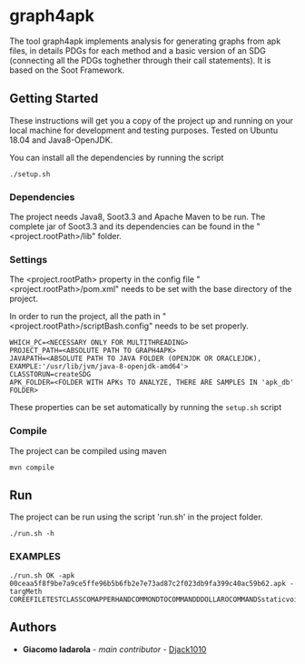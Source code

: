 # graph4apk

The tool graph4apk implements analysis for generating graphs from apk files, in details PDGs for each method and a basic version of an SDG (connecting all the PDGs toghether through their call statements).
It is based on the Soot Framework.

## Getting Started

These instructions will get you a copy of the project up and running on your local machine for development and testing purposes. Tested on Ubuntu 18.04 and Java8-OpenJDK.

You can install all the dependencies by running the script
```
./setup.sh
```

### Dependencies

The project needs Java8, Soot3.3 and Apache Maven to be run.
The complete jar of Soot3.3 and its dependencies can be found in the "<project.rootPath>/lib" folder.

### Settings

The <project.rootPath> property in the config file "<project.rootPath>/pom.xml" needs to be set with the base directory of the project.

In order to run the project, all the path in "<project.rootPath>/scriptBash.config" needs to be set properly.
```
WHICH_PC=<NECESSARY ONLY FOR MULTITHREADING>
PROJECT_PATH=<ABSOLUTE PATH TO GRAPH4APK>
JAVAPATH=<ABSOLUTE PATH TO JAVA FOLDER (OPENJDK OR ORACLEJDK), EXAMPLE:'/usr/lib/jvm/java-8-openjdk-amd64'>
CLASSTORUN=createSDG
APK_FOLDER=<FOLDER WITH APKs TO ANALYZE, THERE ARE SAMPLES IN 'apk_db' FOLDER>
```

These properties can be set automatically by running the `setup.sh` script

### Compile

The project can be compiled using maven
```
mvn compile
```

## Run

The project can be run using the script 'run.sh' in the project folder.
```
./run.sh -h
```

### EXAMPLES

```
./run.sh OK -apk 00ceaa5f8f9be7a9ce5ffe96b5b6fb2e7e73ad87c2f023db9fa399c40ac59b62.apk -targMeth COREEFILETESTCLASSCOMAPPERHANDCOMMONDTOCOMMANDDDOLLAROCOMMANDSstaticvoidclinit0
```

## Authors

* **Giacomo Iadarola** - *main contributor* - [Djack1010](https://github.com/Djack1010)
